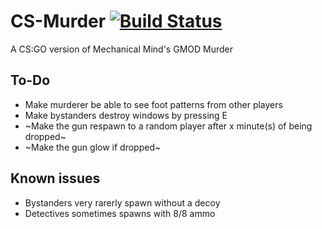 # CS-Murder [![Build Status](https://travis-ci.org/condolent/CSMurder.svg?branch=master)](https://travis-ci.org/condolent/CSMurder)
A CS:GO version of Mechanical Mind's GMOD Murder

## To-Do
- Make murderer be able to see foot patterns from other players
- Make bystanders destroy windows by pressing E
- ~Make the gun respawn to a random player after x minute(s) of being dropped~
- ~Make the gun glow if dropped~

## Known issues
- Bystanders very rarerly spawn without a decoy
- Detectives sometimes spawns with 8/8 ammo